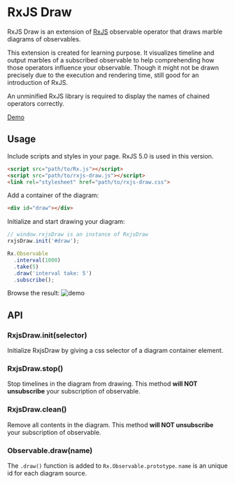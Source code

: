 # RxJS Draw

RxJS Draw is an extension of [RxJS](https://reactivex.io/rxjs/) observable operator that draws marble diagrams of observables.

This extension is created for learning purpose. It visualizes timeline and output marbles of a subscribed observable to help comprehending how those operators influence your observable. Though it might not be drawn precisely due to the execution and rendering time, still good for an introduction of RxJS.

An unminified RxJS library is required to display the names of chained operators correctly.

[Demo](https://skyduck0205.github.io/rxjs-draw/)

## Usage

Include scripts and styles in your page. RxJS 5.0 is used in this version.
```html
<script src="path/to/Rx.js"></script>
<script src="path/to/rxjs-draw.js"></script>
<link rel="stylesheet" href="path/to/rxjs-draw.css">
```

Add a container of the diagram:
```html
<div id="draw"></div>
```

Initialize and start drawing your diagram:
```javascript
// window.rxjsDraw is an instance of RxjsDraw
rxjsDraw.init('#draw');

Rx.Observable
  .interval(1000)
  .take(5)
  .draw('interval take: 5')
  .subscribe();
```

Browse the result:
![demo](https://i.imgur.com/7Otg8Hf.gif)

## API

### RxjsDraw.init(selector)

Initialize RxjsDraw by giving a css selector of a diagram container element.

### RxjsDraw.stop()

Stop timelines in the diagram from drawing. This method **will NOT unsubscribe** your subscription of observable.

### RxjsDraw.clean()

Remove all contents in the diagram. This method **will NOT unsubscribe** your subscription of observable.

### Observable.draw(name)

The `.draw()` function is added to `Rx.Observable.prototype`. `name` is an unique id for each diagram source.

